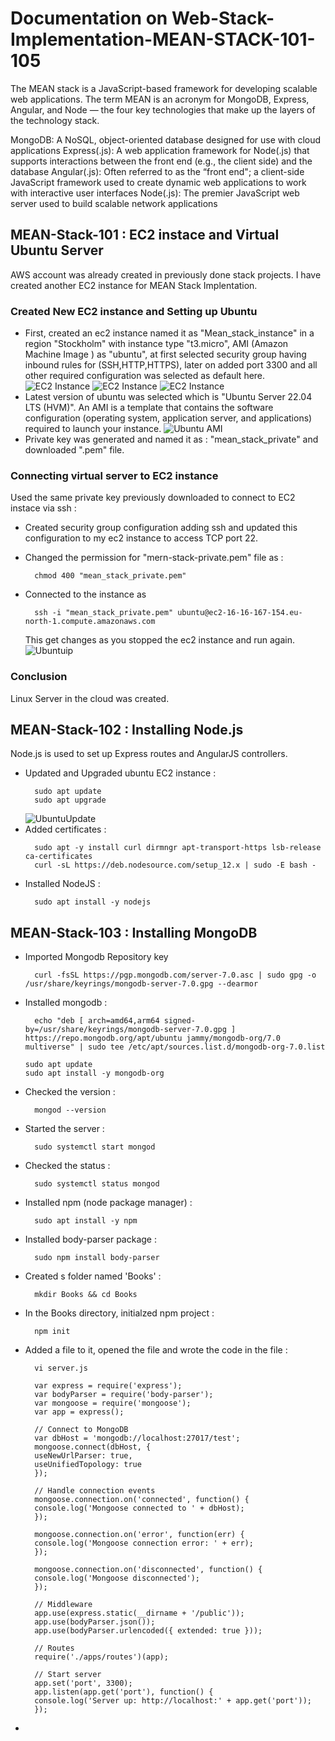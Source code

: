 # Documentation on Web-Stack-Implementation-MEAN-STACK-101-105
The MEAN stack is a JavaScript-based framework for developing scalable web applications. The term MEAN is an acronym for MongoDB, Express, Angular, and Node — the four key technologies that make up the layers of the technology stack.

MongoDB: A NoSQL, object-oriented database designed for use with cloud applications
Express(.js): A web application framework for Node(.js) that supports interactions between the front end (e.g., the client side) and the database
Angular(.js): Often referred to as the “front end"; a client-side JavaScript framework used to create dynamic web applications to work with interactive user interfaces
Node(.js): The premier JavaScript web server used to build scalable network applications

## MEAN-Stack-101 : EC2 instace and Virtual Ubuntu Server
AWS account was already created in previously done stack projects. I have created another EC2 instance for MEAN Stack Implentation.

### Created New EC2 instance and Setting up Ubuntu 
- First, created an ec2 instance named it as "Mean_stack_instance" in a region "Stockholm" with instance type "t3.micro", AMI (Amazon Machine Image ) as "ubuntu", at first selected security group having inbound rules for (SSH,HTTP,HTTPS), later on added port 3300 and all other required configuration was selected as default here.
 ![EC2 Instance](./images/t3_micro.png)
 ![EC2 Instance](./images/securitygroup.png)
 ![EC2 Instance](./images/EC2.png)
- Latest version of ubuntu was selected which is "Ubuntu Server 22.04 LTS (HVM)". An AMI is a template that contains the software configuration (operating system, application server, and applications) required to launch your instance.
 ![Ubuntu AMI](./images/AMI_ubuntu.png)
- Private key was generated and named it as : "mean_stack_private" and downloaded ".pem" file.

### Connecting virtual server to EC2 instance
Used the same private key previously downloaded to connect to EC2 instace via ssh :
- Created security group configuration adding ssh and updated this configuration to my ec2 instance to access  TCP port 22.
- Changed the permission for "mern-stack-private.pem" file as :

  ```
    chmod 400 "mean_stack_private.pem"
  ```
- Connected to the instance as
  ```
    ssh -i "mean_stack_private.pem" ubuntu@ec2-16-16-167-154.eu-north-1.compute.amazonaws.com
  ```
  This get changes as you stopped the ec2 instance and run again.
  ![Ubuntuip](./images/ubuntuip.png)

### Conclusion 
Linux Server in the cloud was created.


## MEAN-Stack-102 : Installing Node.js
Node.js is used to set up Express routes and AngularJS controllers.
- Updated and Upgraded ubuntu EC2 instance :
  ```
    sudo apt update
    sudo apt upgrade
  ```
    ![UbuntuUpdate](./images/apt.png)
- Added certificates :
  ```
    sudo apt -y install curl dirmngr apt-transport-https lsb-release ca-certificates
    curl -sL https://deb.nodesource.com/setup_12.x | sudo -E bash -
  ```
- Installed NodeJS :
  ```
    sudo apt install -y nodejs
  ```
## MEAN-Stack-103 : Installing MongoDB

- Imported Mongodb Repository key
  ```
    curl -fsSL https://pgp.mongodb.com/server-7.0.asc | sudo gpg -o /usr/share/keyrings/mongodb-server-7.0.gpg --dearmor
  ```

- Installed mongodb :
  ```
    echo "deb [ arch=amd64,arm64 signed-by=/usr/share/keyrings/mongodb-server-7.0.gpg ] https://repo.mongodb.org/apt/ubuntu jammy/mongodb-org/7.0 multiverse" | sudo tee /etc/apt/sources.list.d/mongodb-org-7.0.list
  ```
  ```
  sudo apt update
  sudo apt install -y mongodb-org
  ```
- Checked the version :
  ```
    mongod --version
  ```
- Started the server :
  ```
    sudo systemctl start mongod
  ```
- Checked the status :
  ```
    sudo systemctl status mongod
  ```
- Installed npm (node package manager) :
  ```
    sudo apt install -y npm 
  ```
- Installed body-parser package :
  ```
    sudo npm install body-parser
  ```
- Created  s folder named 'Books' :
  ```
    mkdir Books && cd Books 
  ```
- In the Books directory, initialzed npm project :
  ```
    npm init
  ```
- Added a file to it, opened the file and wrote the code in the file :
  ```
    vi server.js
  ```
  ```
    var express = require('express');
    var bodyParser = require('body-parser');
    var mongoose = require('mongoose');
    var app = express();

    // Connect to MongoDB
    var dbHost = 'mongodb://localhost:27017/test';
    mongoose.connect(dbHost, {
    useNewUrlParser: true,
    useUnifiedTopology: true
    });

    // Handle connection events
    mongoose.connection.on('connected', function() {
    console.log('Mongoose connected to ' + dbHost);
    });

    mongoose.connection.on('error', function(err) {
    console.log('Mongoose connection error: ' + err);
    });

    mongoose.connection.on('disconnected', function() {
    console.log('Mongoose disconnected');
    });

    // Middleware
    app.use(express.static(__dirname + '/public'));
    app.use(bodyParser.json());
    app.use(bodyParser.urlencoded({ extended: true }));

    // Routes
    require('./apps/routes')(app);

    // Start server
    app.set('port', 3300);
    app.listen(app.get('port'), function() {
    console.log('Server up: http://localhost:' + app.get('port'));
    });
  ```
- 







